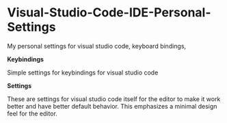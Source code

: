 # Visual-Studio-Code-IDE-Personal-Settings
My personal settings for visual studio code, keyboard bindings,

**Keybindings**

Simple settings for keybindings for visual studio code

**Settings**

These are settings for visual studio code itself for the editor to make it work better and have better default behavior.
This emphasizes a minimal design feel for the editor.
